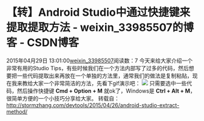 # 【转】Android Studio中通过快捷键来提取提取方法 - weixin_33985507的博客 - CSDN博客
2015年04月29日 13:01:00[weixin_33985507](https://me.csdn.net/weixin_33985507)阅读数：7
今天来给大家介绍一个非常有用的Studio Tips，有些时候我们在一个方法内部写了过多的代码，然后想要把一些代码提取出来再放在一个单独的方法里，通常我们的做法是复制粘贴，现在我来教给大家一个非常简洁的方法，先看下gif演示吧：
![](http://stormzhang.com/image/53-extractmethod.gif)
只需要选中一些代码，然后操作快捷键 **Cmd + Option + M** 就ok了，Windows是 **Ctrl + Alt + M**，很简单方便的一个小技巧分享给大家。
转载自：http://stormzhang.com/devtools/2015/04/26/android-studio-extract-method/
